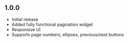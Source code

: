 ## 1.0.0
- Initial release
- Added fully functional pagination widget
- Responsive UI
- Supports page numbers, ellipses, previous/next buttons
